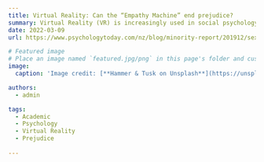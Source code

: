 ```yaml
---
title: Virtual Reality: Can the “Empathy Machine” end prejudice?
summary: Virtual Reality (VR) is increasingly used in social psychology to study and reduce prejudice, allowing users to interact with or embody avatars of different social groups. While some research shows VR's potential to foster empathy and decrease bias, results are mixed, highlighting the need for further study to ensure effective and safe interventions.
date: 2022-03-09
url: https://www.psychologytoday.com/nz/blog/minority-report/201912/sexual-fantasies-and-virtual-reality

# Featured image
# Place an image named `featured.jpg/png` in this page's folder and customize its options here.
image:
  caption: 'Image credit: [**Hammer & Tusk on Unsplash**](https://unsplash.com/@hammerandtusk)'

authors:
  - admin

tags:
  - Academic
  - Psychology
  - Virtual Reality
  - Prejudice
  
---
```


